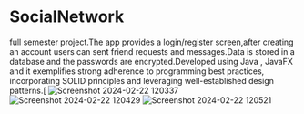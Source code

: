# SocialNetwork
full semester project.The app provides a login/register screen,after creating an account users can sent friend requests and messages.Data is stored in a database and the passwords are encrypted.Developed using Java , JavaFX  and it exemplifies strong adherence to programming best practices, incorporating SOLID principles and leveraging well-established design patterns.[
![Screenshot 2024-02-22 120337](https://github.com/Putila-Mihai/SocialNetwork/assets/128553152/51e1619c-01f3-4927-9264-4494e6f8af13)
![Screenshot 2024-02-22 120429](https://github.com/Putila-Mihai/SocialNetwork/assets/128553152/b78e1d41-e11e-4e3b-b10d-d9a6f895b0bf)
![Screenshot 2024-02-22 120521](https://github.com/Putila-Mihai/SocialNetwork/assets/128553152/d3452fb6-7f4c-4afe-8f9a-9d2888fc1a77)
